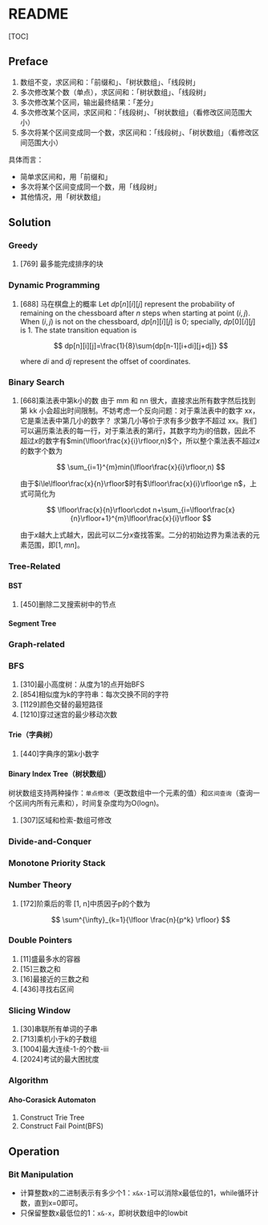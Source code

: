 # README

[TOC]

## Preface

1. 数组不变，求区间和：「前缀和」、「树状数组」、「线段树」
2. 多次修改某个数（单点），求区间和：「树状数组」、「线段树」
3. 多次修改某个区间，输出最终结果：「差分」
4. 多次修改某个区间，求区间和：「线段树」、「树状数组」（看修改区间范围大小）
5. 多次将某个区间变成同一个数，求区间和：「线段树」、「树状数组」（看修改区间范围大小）

具体而言：

- 简单求区间和，用「前缀和」
- 多次将某个区间变成同一个数，用「线段树」
- 其他情况，用「树状数组」

## Solution

### Greedy

1. [769] 最多能完成排序的块

### Dynamic Programming

1. [688] 马在棋盘上的概率
   Let $dp[n][i][j]$ represent the probability of remaining on the chessboard after $n$ steps when starting at point $(i,j)$. When $(i,j)$ is not on the chessboard, $dp[n][i][j]$ is 0; specially, $dp[0][i][j]$ is $1$. The state transition equation is
   
   $$
   dp[n][i][j]=\frac{1}{8}\sum{dp[n-1][i+di][j+dj]}
   $$
   
   where $di$ and $dj$ represent the offset of coordinates.

### Binary Search

1. [668]乘法表中第k小的数
   由于 mm 和 nn 很大，直接求出所有数字然后找到第 kk 小会超出时间限制。不妨考虑一个反向问题：对于乘法表中的数字 xx，它是乘法表中第几小的数字？
   求第几小等价于求有多少数字不超过 xx。我们可以遍历乘法表的每一行，对于乘法表的第$i$行，其数字均为$i$的倍数，因此不超过$x$的数字有$min(\lfloor\frac{x}{i}\rfloor,n)$个，所以整个乘法表不超过$x$的数字个数为
   
   $$
   \sum_{i=1}^{m}min(\lfloor\frac{x}{i}\rfloor,n)
   $$
   
   由于$i\le\lfloor\frac{x}{n}\rfloor$时有$\lfloor\frac{x}{i}\rfloor\ge n$，上式可简化为
   
   $$
   \lfloor\frac{x}{n}\rfloor\cdot n+\sum_{i=\lfloor\frac{x}{n}\rfloor+1}^{m}\lfloor\frac{x}{i}\rfloor
   $$
   
   由于$x$越大上式越大，因此可以二分$x$查找答案。二分的初始边界为乘法表的元素范围，即$[1,mn]$。

### Tree-Related

#### BST

1. [450]删除二叉搜索树中的节点

#### Segment Tree

### Graph-related

### BFS

1. [310]最小高度树：从度为1的点开始BFS
2. [854]相似度为k的字符串：每次交换不同的字符
3. [1129]颜色交替的最短路径
4. [1210]穿过迷宫的最少移动次数

#### Trie（字典树）

1. [440]字典序的第k小数字

#### Binary Index Tree（树状数组）

树状数组支持两种操作：`单点修改`（更改数组中一个元素的值）和`区间查询`（查询一个区间内所有元素和），时间复杂度均为O(logn)。

1. [307]区域和检索-数组可修改

### Divide-and-Conquer

### Monotone Priority Stack

### Number Theory

1. [172]阶乘后的零
   [1, n]中质因子p的个数为
   
   $$
   \sum^{\infty}_{k=1}{\lfloor \frac{n}{p^k} \rfloor}
   $$

### Double Pointers

1. [11]盛最多水的容器
2. [15]三数之和
3. [16]最接近的三数之和
4. [436]寻找右区间

### Slicing Window

1. [30]串联所有单词的子串
2. [713]乘机小于k的子数组
3. [1004]最大连续-1-的个数-iii
4. [2024]考试的最大困扰度

### Algorithm

#### Aho-Corasick Automaton

1. Construct Trie Tree
2. Construct Fail Point(BFS)

## Operation

### Bit Manipulation

- 计算整数x的二进制表示有多少个1：`x&x-1`可以消除x最低位的1，while循环计数，直到x=0即可。
- 只保留整数x最低位的1：`x&-x`，即树状数组中的lowbit

